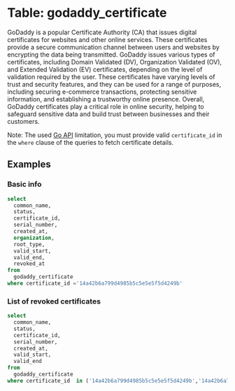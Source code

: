 # Table: godaddy_certificate

GoDaddy is a popular Certificate Authority (CA) that issues digital certificates for websites and other online services. These certificates provide a secure communication channel between users and websites by encrypting the data being transmitted. GoDaddy issues various types of certificates, including Domain Validated (DV), Organization Validated (OV), and Extended Validation (EV) certificates, depending on the level of validation required by the user. These certificates have varying levels of trust and security features, and they can be used for a range of purposes, including securing e-commerce transactions, protecting sensitive information, and establishing a trustworthy online presence. Overall, GoDaddy certificates play a critical role in online security, helping to safeguard sensitive data and build trust between businesses and their customers.

Note: The used [Go API](https://pkg.go.dev/github.com/alyx/go-daddy/daddy#CertificatesService.Get) limitation, you must provide valid `certificate_id` in the `where` clause of the queries to fetch certificate details.

## Examples

### Basic info

```sql
select
  common_name,
  status,
  certificate_id,
  serial_number,
  created_at,
  organization,
  root_type,
  valid_start,
  valid_end,
  revoked_at
from
  godaddy_certificate
where certificate_id ='14a42b6a799d4985b5c5e5e5f5d4249b'
```

### List of revoked certificates

```sql
select
  common_name,
  status,
  certificate_id,
  serial_number,
  created_at,
  valid_start,
  valid_end
from
  godaddy_certificate
where certificate_id  in ('14a42b6a799d4985b5c5e5e5f5d4249b','14a42b6a799d4985b5c5e5e5f5d4249f') and status = 'REVOKED';
```

